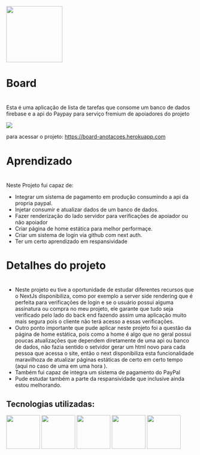 



<img src="https://user-images.githubusercontent.com/94801880/155329121-ee8fa370-b3a3-4b55-b8b7-e6e67efd3aeb.svg" width=150, align="center"/>


### <h1>Board<h1/> 
 Esta é uma aplicação de lista de tarefas que consome um banco de dados firebase e a api do Paypay para serviço fremium de apoiadores do projeto
  
<img src="https://user-images.githubusercontent.com/94801880/155334241-9ff546d6-79cf-4bc2-833f-33d77f1b1e2b.gif">
  
  para acessar o projeto: https://board-anotacoes.herokuapp.com
 
  
  ### <h1>Aprendizado<h1>
  Neste Projeto fui capaz de:
  - Integrar um sistema de pagamento em produção consumindo a api da propria paypal.
  - Injetar consumir e atualizar dados de um banco de dados.
  - Fazer renderização do lado servidor para verificações de apoiador ou não apoiador
  - Criar página de home estática para melhor performaçe.
  - Criar um sistema de login via github com next auth.
  - Ter um certo aprendizado em respansividade
 
 
 
 
  
  ## <h1>Detalhes do projeto<h1>
  - Neste projeto eu tive a oportunidade de estudar diferentes recursos que o NextJs disponibiliza, como por exemplo a server side rendering que é
  perfeita para verificações de login e se o usuário possui alguma assinatura ou compra no meu projeto, ele garante que tudo seja verificado pelo lado do
  back end fazendo assim uma aplicação muito mais segura pois o cliente não terá acesso a essas verificações.
  - Outro ponto importante que pude aplicar neste projeto foi a questão da página de home estática, pois como a home é algo que no geral possui poucas atualizações
  que dependem diretamente de uma api ou banco de dados, não fazia sentido o setvidor gerar um html novo para cada pessoa que acessa o site, então o next disponibiliza esta
  funcionalidade maravilhoza de atualizar páginas estáticas de certo em certo tempo (aqui no caso de uma em uma hora ).
 - Também fui capaz de integra um sistema de pagamento do PayPal
  - Pude estudar também a parte da respansividade que inclusive ainda estou melhorando.
  
  


## Tecnologias utilizadas:
<a href="https://www.javascript.com/"><img src="https://user-images.githubusercontent.com/94801880/154269920-88bfea74-6872-418a-b199-aab44e6787dd.png" width=90></a>
<a href="https://www.reactnative.com/"><img src="https://user-images.githubusercontent.com/94801880/155338444-6ca5722e-866a-403e-89f7-6217b0ff6e03.png" width=90></a>
<a href="https://rnfirebase.io/"><img src="https://user-images.githubusercontent.com/94801880/152535515-3503ef54-50a0-4765-a057-6013f4aa8521.png" width=90></a>
<a href="https://www.javascript.com/"><img src="https://user-images.githubusercontent.com/94801880/155344948-f9d6a2ce-f0a3-498b-9c42-b4c0631c967c.png" width=90></a>
<a href="https://styled-components.com/"><img src="https://user-images.githubusercontent.com/94801880/155338849-89b4afdc-ac96-4918-860f-d7a570704c4f.png" width=90></a>
  
